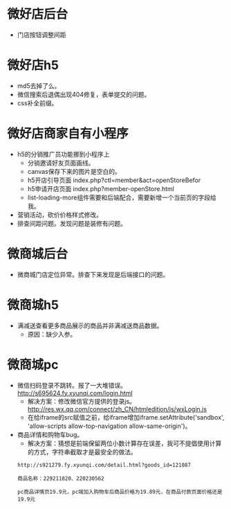 # 微好店后台
* 门店按钮调整间距

# 微好店h5
* md5去掉了么。
* 微信搜索后退偶出现404修复，表单提交的问题。
* css补全前缀。

# 微好店商家自有小程序
* h5的分销推广员功能挪到小程序上
    - 分销邀请好友页面画线。
    - canvas保存下来的图片是空白的。
    - h5开店引导页面 index.php?ctl=member&act=openStoreBefor
    - h5申请开店页面 index.php?member-openStore.html
    - list-loading-more组件需要和后端配合，需要新增一个当前页的字段给我。
* 营销活动，砍价价格样式修改。
* 排查间距问题。发现问题是装修有问题。

# 微商城后台
* 微商城门店定位异常。排查下来发现是后端接口的问题。

# 微商城h5
* 满减送查看更多商品展示的商品并非满减送商品数据。
    - 原因：缺少入参。

# 微商城pc
* 微信扫码登录不跳转。报了一大堆错误。http://s695624.fy.xyunqi.com/login.html
    - 解决方案：修改微信官方提供的登录js。http://res.wx.qq.com/connect/zh_CN/htmledition/js/wxLogin.js
    - 在给iframe的src赋值之前，给iframe增加iframe.setAttribute('sandbox', 'allow-scripts allow-top-navigation allow-same-origin')。
* 商品详情和购物车bug。
    - 解决方案：猜想是前端保留两位小数计算存在误差，我可不提倡使用计算的方式，字符串截取才是最安全的做法。
    ```
    http://s921279.fy.xyunqi.com/detail.html?goods_id=121087

    商品名称：229211820、220230562

    pc商品详情页19.9元，pc端加入购物车后商品价格为19.89元，在商品付款页面价格还是19.9元
    ```
